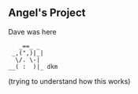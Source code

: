 ## Angel's Project

Dave was here
```
   _==_ _
 _,(",)|_|
  \/. \-|
__( :  )|_ dkm
``` 

(trying to understand how this works)